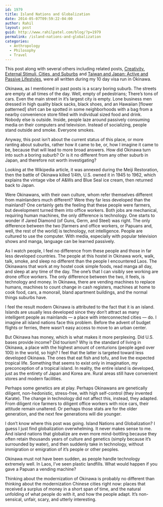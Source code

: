 ```yaml
---
id: 1979
title: Island Nations and Globalization
date: 2014-05-07T09:59:22-04:00
author: Rahil
layout: post
guid: http://www.rahilpatel.com/blog/?p=1979
permalink: /island-nations-and-globalization
categories:
  - Anthropology
  - Philosophy
  - Travel
---
```

This post along with several others including related posts, [Creativity, External Stimuli, Cities, and Suburbs](http://www.rahilpatel.com/blog/creativity-external-stimuli-cities-and-suburbs "Creativity, External Stimuli, Cities, and Suburbs") and [Taiwan and Japan: Active and Passive Lifestyles](http://www.rahilpatel.com/blog/taiwan-and-japan-active-and-passive-lifestyles "Taiwan and Japan: Active and Passive Lifestyles"), were all written during my 10 day visa run in Okinawa.

Okinawa, as I mentioned in past posts is a scary boring suburb. The streets are empty at all times of the day. Well, empty of pedestrians; There&#8217;s tons of cars. Even the main street in it&#8217;s largest city is empty. Lone business men dressed in high quality black sacks, black shoes, and an Hawaiian [flower patterned] shirt can be spotted in some neighborhoods with a bag from a nearby convenience store filled with individual sized food and drink. Nobody else is outside. Inside, people laze around passively consuming media on their computers and television. Instead of socializing, people stand outside and smoke. Everyone smokes.

Anyway, this post isn&#8217;t about the current status of this place, or more ranting about suburbs, rather how it came to be, or, how I imagine it came to be, because that will lead to more broad answers. How did Okinawa turn into such a boring suburb? Or is it no different from any other suburb in Japan, and therefore not worth investigating?

Looking at the Wikipedia article, it was annexed during the Meiji Restoration, then the battle of Okinawa killed 1/4th, U.S. owned it in 1945 to 1962, which explains the vintage vibe of A&Ws and Blue Seal ice cream, then returned back to Japan.

Were Okinawans, with their own culture, whom refer themselves different from mainlanders much different? Were they far less developed than the mainland? One certainly gets the feeling that these people were farmers, but development turned them into office workers. Both jobs are mechanical, requiring human machines, the only difference is technology. One starts to wonder if Jared Diamond (of Guns, Germ, and Steel) was right. The only difference between the two [farmers and office workers, or Papuans and, well, the rest of the world] is technology, not intelligence. People are cultured to use the computer. With media, especially with popular television shows and manga, language can be learned passively.

As I watch people, I feel no difference from these people and those in far less developed countries. The people at this hostel in Okinawa work, walk, talk, smoke, and sleep no different than the people I encountered Laos. The Okinawans that work at my hostel cook simple foods, read manga all day, and sleep at any time of the day. The one&#8217;s that I can visibly see working are drone office workers. The only difference between the two, it feels, is technology and money. In Okinawa, there are vending machines to replace humans, machines to count change in cash registers, machines at home to cook food, cars, a monorail, bland apartment buildings, and the normal things suburbs have. 

I feel the result modern Okinawa is attributed to the fact that it is an island. Islands are usually less developed since they don&#8217;t attract as many intelligent people as mainlands &#8212; a place with interconnected cities &#8212; do. I imagine all island nations face this problem. Before the advent of budget flights or ferries, there wasn&#8217;t easy access to move to an urban center.

But Okinawa has money, which is what makes it more perplexing. Did U.S. bases provide income? Did tourism? Why is the standard of living in Okinawa, a place with the highest amount of centurions (people aged over 100) in the world, so high? I feel that the latter is targeted toward less developed Okinawa. The ones that eat fish and tofu, and live the expected tropical life. Something that seems to exist only in imagination, my preconception of a tropical island. In reality, the entire island is developed, just as the entirety of Japan and Korea are. Rural areas still have convenient stores and modern facilities.

Perhaps some genetics are at play. Perhaps Okinawans are genetically diligent, non-hedonistic, stress-free, with high self-control (they invented Karate). The change in technology did not affect this, instead, they adapted. From diligent rice farmers to diligent office workers with nice cars, their attitude remain unaltered. Or perhaps those stats are for the older generation, and the next few generations will die younger.

I don&#8217;t know where this post was going. Island Nations and Globalization? I guess I just find globalization overwhelming. It never makes sense to me. And island nations that globalize are even more mind-bottling because they often retain thousands years of culture and genetics (simply because it&#8217;s surrounded by water), and then suddenly take in technology, without immigration or emigration of it&#8217;s people or other peoples.

Okinawa must not have been sudden, as people handle technology extremely well. In Laos, I&#8217;ve seen plastic landfills. What would happen if you gave a Papuan a vending machine?

Thinking about the modernization of Okinawa is probably no different than thinking about the modernization Chinese cities right now: places that received a surplus of money in a short span of time, and the natural unfolding of what people do with it, and how the people adapt. It&#8217;s non-sensical, unfair, scary, and utterly interesting.